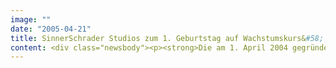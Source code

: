 ```yaml
---
image: ""
date: "2005-04-21"
title: SinnerSchrader Studios zum 1. Geburtstag auf Wachstumskurs&#58; Neue Themen locken neue Kunden
content: <div class="newsbody"><p><strong>Die am 1. April 2004 gegründeten SinnerSchrader Studios sind erfolgreich gestartet. Im ersten Jahr ihres Bestehens konnten die Studios das jährliche Honorarvolumen auf deutlich über 4 Mio. Euro Umsatz ausbauen und ein positives Ergebnis erzielen. Sie tragen damit rund ein Drittel zum Gesamtumsatz von SinnerSchrader bei.</strong></p><p>Mit der Gründung der Studios hatte der börsennotierte Internetdienstleister vor genau einem Jahr auf die wieder erstarkende Nachfrage nach kreativer Leistung und vertrieblichen Anwendungen reagiert. An den Standorten Hamburg und Frankfurt beschäftigen die Studios aktuell 42 Mitarbeiter. Insgesamt hat SinnerSchrader 135 Beschäftigte.</p><p>Die Geschäftsführer Malte Blumenthal und Stefan Schaub in Hamburg sowie Rainer Kiefer in Frankfurt konnten im ersten Jahr eine Reihe namhafter Neukunden gewinnen. Hierzu zählen Coca-Cola, Dow Jones, freenet, T-Mobile und Volkswagen.</p><p>Eine eigene Kreativagentur unter der Marke SinnerSchrader zu gründen, war für Malte Blumenthal rückblickend ein mutiger Schritt. "SinnerSchrader war als Technologiedienstleister positioniert", umschreibt der Geschäftsführer die Ausgangsposition. Die Kunden seien jedoch äußerst offen für neue Impulse im interaktiven Marketing gewesen. Auch Bestandskunden wie Deutsche Bank, HLX, Europcar und Tchibo nutzen heute die Marketingkompetenz der Studios.</p><p>Die E-Business-Expertise von SinnerSchrader ist auch im kreativen Wettbewerb ein wichtiges Differenzierungsmerkmal geworden. "Wir sind sicherlich die technisch anspruchsvollste Kreativagentur am Markt", ist Blumenthal überzeugt. Online-Marketing bedeutet für ihn vor allem&#58; präzise messbare Förderung des Verkaufs. Dazu müssen Werbemittel und E-Business-Plattform perfekt harmonieren. Dies sei aber noch zu selten der Fall, so Blumenthal. Er erwartet hier eine weiter wachsende Nachfrage.</p><p>Wichtigster aktueller Trend sind fernsehähnliche Werbeformate im Internet. "Mit der der Verbreitung von DSL wachsen die Ansprüche an die Inhalte, auch in der Werbung", urteilt der Geschäftsführer. Aktuell wird eine Web-Telenovela für eine bedeutende Endkundenmarke entwickelt. Weitere Formate werden in den kommenden Monaten vorgestellt.</p></div>
---
```

